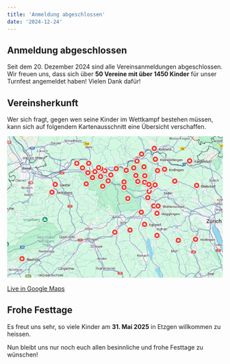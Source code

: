 ```yaml
---
title: 'Anmeldung abgeschlossen'
date: '2024-12-24'
---
```



Anmeldung abgeschlossen
-----------------------

Seit dem 20. Dezember 2024 sind alle Vereinsanmeldungen abgeschlossen.
Wir freuen uns, dass sich über **50 Vereine mit über 1450 Kinder** für unser Turnfest angemeldet haben!
Vielen Dank dafür!


Vereinsherkunft
---------------

Wer sich fragt, gegen wen seine Kinder im Wettkampf bestehen müssen,
kann sich auf folgendem Kartenausschnitt eine Übersicht verschaffen.

![Kartenausschnitt](kartenausschnitt.png)

[Live in Google Maps](https://maps.app.goo.gl/1b1NjLLmcjZK5kWVA)


Frohe Festtage
--------------

Es freut uns sehr, so viele Kinder am **31. Mai 2025** in Etzgen willkommen zu heissen.

Nun bleibt uns nur noch euch allen besinnliche und frohe Festtage zu wünschen!
